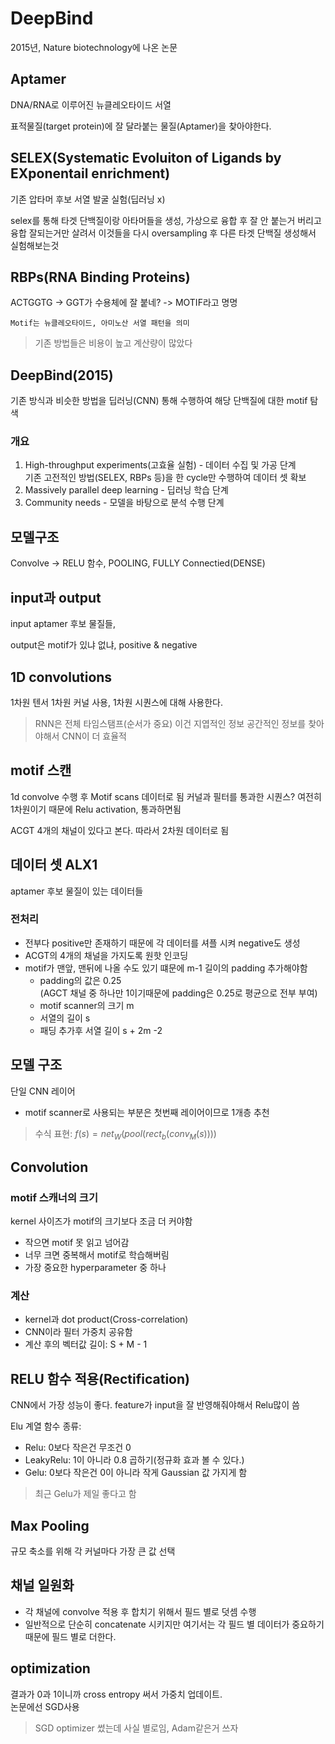 # DeepBind

2015년, Nature biotechnology에 나온 논문

## Aptamer
DNA/RNA로 이루어진 뉴클레오타이드 서열

표적물질(target protein)에 잘 달라붙는 물질(Aptamer)을 찾아야한다.

## SELEX(Systematic Evoluiton of Ligands by EXponentail enrichment)
기존 압타머 후보 서열 발굴 실험(딥러닝 x)

selex를 통해 타겟 단백질이랑 아타머들을 생성, 가상으로 융합 후 잘 안 붙는거 버리고 융합 잘되는거만 살려서 이것들을 다시 oversampling 후 다른 타겟 단백질 생성해서 실험해보는것


## RBPs(RNA Binding Proteins)
ACTGGTG -> GGT가 수용체에 잘 붙네? -> MOTIF라고 명명

    Motif는 뉴클레오타이드, 아미노산 서열 패턴을 의미


> 기존 방법들은 비용이 높고 계산량이 많았다

## DeepBind(2015)
기존 방식과 비슷한 방법을 딥러닝(CNN) 통해 수행하여 해당 단백질에 대한 motif 탐색

### 개요
1. High-throughput experiments(고효율 실험) - 데이터 수집 및 가공 단계  
    기존 고전적인 방법(SELEX, RBPs 등)을 한 cycle만 수행하여 데이터 셋 확보  
2. Massively parallel deep learning - 딥러닝 학습 단계  
3. Community needs - 모델을 바탕으로 분석 수행 단계

## 모델구조
Convolve -> RELU 함수, POOLING, FULLY Connectied(DENSE)

## input과 output
input aptamer 후보 물질들,

output은 motif가 있냐 없냐, positive & negative

## 1D convolutions
1차원 텐서 1차원 커널 사용, 1차원 시퀀스에 대해 사용한다.

> RNN은 전체 타임스탬프(순서가 중요) 이건 지엽적인 정보 공간적인 정보를 찾아야해서 CNN이 더 효율적

## motif 스캔
1d convolve 수행 후 Motif scans 데이터로 됨
커널과 필터를 통과한 시퀀스? 여전히 1차원이기 때문에 Relu activation, 통과하면됨

ACGT 4개의 채널이 있다고 본다. 따라서 2차원 데이터로 됨

## 데이터 셋 ALX1
aptamer 후보 물질이 있는 데이터들

### 전처리
* 전부다 positive만 존재하기 때문에 각 데이터를 셔플 시켜 negative도 생성
* ACGT의 4개의 채널을 가지도록 원핫 인코딩
* motif가 맨앞, 맨뒤에 나올 수도 있기 떄문에 m-1 길이의 padding 추가해야함
    * padding의 값은 0.25  
    (AGCT 채널 중 하나만 1이기때문에 padding은 0.25로 평균으로 전부 부여)
    * motif scanner의 크기 m
    * 서열의 길이 s
    * 패딩 추가후 서열 길이 s + 2m -2

## 모델 구조
단일 CNN 레이어
* motif scanner로 사용되는 부분은 첫번째 레이어이므로 1개층 추천
> 수식 표현: $f(s) = net_W(pool(rect_b(conv_M(s))))$

## Convolution
### motif 스캐너의 크기
kernel 사이즈가 motif의 크기보다 조금 더 커야함
* 작으면 motif 못 읽고 넘어감
* 너무 크면 중복해서 motif로 학습해버림
* 가장 중요한 hyperparameter 중 하나

### 계산
* kernel과 dot product(Cross-correlation)
* CNN이라 필터 가중치 공유함
* 계산 후의 벡터값 길이: S + M - 1

## RELU 함수 적용(Rectification)
CNN에서 가장 성능이 좋다. feature가 input을 잘 반영해줘야해서 Relu많이 씀

Elu 계열 함수 종류: 
* Relu: 0보다 작은건 무조건 0
* LeakyRelu: 1이 아니라 0.8 곱하기(정규화 효과 볼 수 있다.)
* Gelu: 0보다 작은건 0이 아니라 작게 Gaussian 값 가지게 함

> 최근 Gelu가 제일 좋다고 함

## Max Pooling
규모 축소를 위해 각 커널마다 가장 큰 값 선택

## 채널 일원화
* 각 채널에 convolve 적용 후 합치기 위해서 필드 별로 덧셈 수행
* 일반적으로 단순히 concatenate 시키지만 여기서는 각 필드 별 데이터가 중요하기 때문에 필드 별로 더한다.

## optimization
결과가 0과 1이니까 cross entropy 써서 가중치 업데이트.  
논문에선 SGD사용

> SGD optimizer 썼는데 사실 별로임, Adam같은거 쓰자